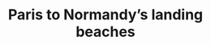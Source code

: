 ---
category: river
title: Paris to Normandy’s landing beaches
class: paris-to-normandys-landing-beaches
cruiseline: Avalon Waterways, Avalon Creativity
special-info: 2NT Overnight onboard in Paris, Free Wifi + VIP home pick up
price: 1069
nights: 7
cruise-url: http://www.planetcruise.co.uk/avalon-waterways-cruises/avalon-creativity/29-March-2016/92955?referrersiteid=970
---
